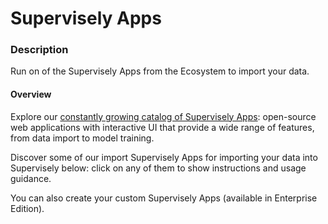 # Supervisely Apps

### Description

Run on of the Supervisely Apps from the Ecosystem to import your data.

#### Overview

Explore our [constantly growing catalog of Supervisely Apps](https://ecosystem.supervisely.com/): open-source web applications with interactive UI that provide a wide range of features, from data import to model training.

Discover some of our import Supervisely Apps for importing your data into Supervisely below: click on any of them to show instructions and usage guidance.

You can also create your custom Supervisely Apps (available in Enterprise Edition).
